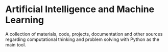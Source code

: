 # Artificial Intelligence and Machine Learning

A collection of materials, code, projects, documentation and other sources regarding computational thinking and problem solving with Python as the main tool. 